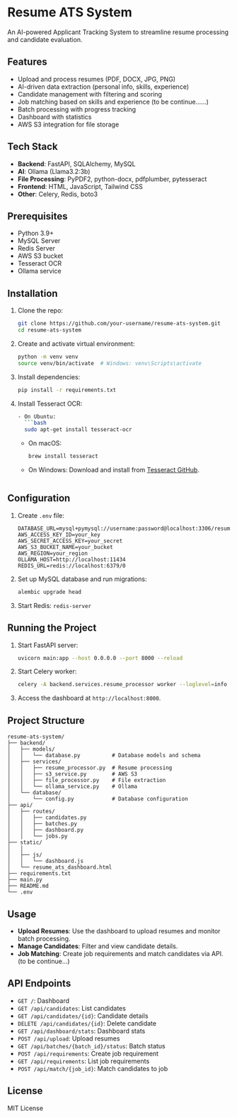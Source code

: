 # Resume ATS System

An AI-powered Applicant Tracking System to streamline resume processing and candidate evaluation.

## Features

- Upload and process resumes (PDF, DOCX, JPG, PNG)
- AI-driven data extraction (personal info, skills, experience)
- Candidate management with filtering and scoring
- Job matching based on skills and experience (to be continue......)
- Batch processing with progress tracking
- Dashboard with statistics
- AWS S3 integration for file storage

## Tech Stack

- **Backend**: FastAPI, SQLAlchemy, MySQL
- **AI**: Ollama (Llama3.2:3b)
- **File Processing**: PyPDF2, python-docx, pdfplumber, pytesseract
- **Frontend**: HTML, JavaScript, Tailwind CSS
- **Other**: Celery, Redis, boto3

## Prerequisites

- Python 3.9+
- MySQL Server
- Redis Server
- AWS S3 bucket
- Tesseract OCR
- Ollama service

## Installation

1. Clone the repo:
   ```bash
   git clone https://github.com/your-username/resume-ats-system.git
   cd resume-ats-system
   ```

2. Create and activate virtual environment:
   ```bash
   python -m venv venv
   source venv/bin/activate  # Windows: venv\Scripts\activate
   ```

3. Install dependencies:
   ```bash
   pip install -r requirements.txt
   ```

4. Install Tesseract OCR: 
   ``` bash
   - On Ubuntu:
     ```bash
     sudo apt-get install tesseract-ocr
     ```
   - On macOS:
     ```bash
     brew install tesseract
     ```
   - On Windows: Download and install from [Tesseract GitHub](https://github.com/UB-Mannheim/tesseract/wiki).
   ```

## Configuration

1. Create `.env` file:
   ```env
   DATABASE_URL=mysql+pymysql://username:password@localhost:3306/resume_ats
   AWS_ACCESS_KEY_ID=your_key
   AWS_SECRET_ACCESS_KEY=your_secret
   AWS_S3_BUCKET_NAME=your_bucket
   AWS_REGION=your_region
   OLLAMA_HOST=http://localhost:11434
   REDIS_URL=redis://localhost:6379/0
   ```

2. Set up MySQL database and run migrations:
   ```bash
   alembic upgrade head
   ```

3. Start Redis: `redis-server`

## Running the Project

1. Start FastAPI server:
   ```bash
   uvicorn main:app --host 0.0.0.0 --port 8000 --reload
   ```

2. Start Celery worker:
   ```bash
   celery -A backend.services.resume_processor worker --loglevel=info
   ```

3. Access the dashboard at `http://localhost:8000`.

## Project Structure

```plaintext
resume-ats-system/
├── backend/
│   ├── models/
│   │   └── database.py          # Database models and schema
│   ├── services/
│   │   ├── resume_processor.py  # Resume processing 
│   │   ├── s3_service.py        # AWS S3 
│   │   ├── file_processor.py    # File extraction 
│   │   └── ollama_service.py    # Ollama
│   └── database/
│       └── config.py            # Database configuration
├── api/
│   ├── routes/
│   │   ├── candidates.py        
│   │   ├── batches.py           
│   │   ├── dashboard.py         
│   │   └── jobs.py             
├── static/
│   │  
│   ├── js/
│   │   └── dashboard.js        
│   └── resume_ats_dashboard.html 
├── requirements.txt          
├── main.py                    
├── README.md                 
└── .env                   
```


## Usage

- **Upload Resumes**: Use the dashboard to upload resumes and monitor batch processing.
- **Manage Candidates**: Filter and view candidate details.
- **Job Matching**: Create job requirements and match candidates via API. (to be continue...)

## API Endpoints

- `GET /`: Dashboard
- `GET /api/candidates`: List candidates
- `GET /api/candidates/{id}`: Candidate details
- `DELETE /api/candidates/{id}`: Delete candidate
- `GET /api/dashboard/stats`: Dashboard stats
- `POST /api/upload`: Upload resumes
- `GET /api/batches/{batch_id}/status`: Batch status
- `POST /api/requirements`: Create job requirement
- `GET /api/requirements`: List job requirements
- `POST /api/match/{job_id}`: Match candidates to job

## License

MIT License
